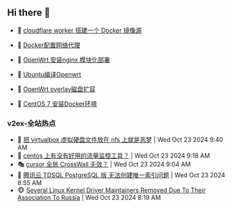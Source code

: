 ## Hi there 👋

<!--
**dkyg666/dkyg666** is a ✨ _special_ ✨ repository because its `README.md` (this file) appears on your GitHub profile.

Here are some ideas to get you started:

- 🔭 I’m currently working on ...
- 🌱 I’m currently learning ...
- 👯 I’m looking to collaborate on ...
- 🤔 I’m looking for help with ...
- 💬 Ask me about ...
- 📫 How to reach me: ...
- 😄 Pronouns: ...
- ⚡ Fun fact: ...
-->

<!-- BLOG-POST-LIST:START -->
- 🦩 [cloudflare worker 搭建一个 Docker 镜像源](http://blog.1996099.xyz/archives/cloudflare-worker-da-jian-yi-ge-docker-jing-xiang-zhan) 

- 🚦 [Docker配置网络代理](http://blog.1996099.xyz/archives/dockerpei-zhi-wang-luo-dai-li) 

- 🫶 [OpenWrt 安装nginx 模块化部署](http://blog.1996099.xyz/archives/openwrt-an-zhuang-nginx-mo-kuai-hua-bu-shu) 

- 🦄 [Ubuntu编译Openwrt](http://blog.1996099.xyz/archives/ubuntuzi-bian-yi-openwrt) 

- 🐻 [OpenWrt overlay磁盘扩容](http://blog.1996099.xyz/archives/openwrt-overlay) 

- 🤖 [CentOS 7 安装Docker环境](http://blog.1996099.xyz/archives/centos-docker) 
<!-- BLOG-POST-LIST:END -->

### v2ex-全站热点
<!-- v2ex:START -->
- 🥸 [把 virtualbox 虚拟硬盘文件放在 nfs 上就是恶梦](https://www.v2ex.com/t/1082982#reply0) | Wed Oct 23 2024 9:40 AM
- 🤗 [centos 上有没有好用的流量监控工具？](https://www.v2ex.com/t/1082974#reply1) | Wed Oct 23 2024 9:18 AM
- 🎭 [cursor 全局 CrossWall 无效？](https://www.v2ex.com/t/1082972#reply1) | Wed Oct 23 2024 9:04 AM
- 🥷 [腾讯云 TDSQL PostgreSQL 版 无法创建唯一索引问题](https://www.v2ex.com/t/1082970#reply4) | Wed Oct 23 2024 8:55 AM
- 🐵 [Several Linux Kernel Driver Maintainers Removed Due To Their Association To Russia](https://www.v2ex.com/t/1082957#reply22) | Wed Oct 23 2024 8:19 AM<!-- v2ex:END -->

